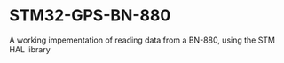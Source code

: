 # STM32-GPS-BN-880
 A working impementation of reading data from a BN-880, using the STM HAL library
